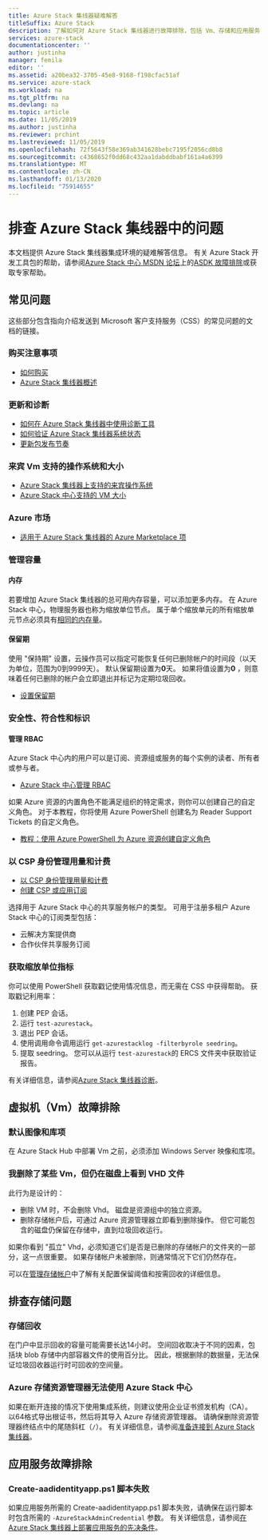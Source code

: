 ```yaml
---
title: Azure Stack 集线器疑难解答
titleSuffix: Azure Stack
description: 了解如何对 Azure Stack 集线器进行故障排除，包括 Vm、存储和应用服务的问题。
services: azure-stack
documentationcenter: ''
author: justinha
manager: femila
editor: ''
ms.assetid: a20bea32-3705-45e8-9168-f198cfac51af
ms.service: azure-stack
ms.workload: na
ms.tgt_pltfrm: na
ms.devlang: na
ms.topic: article
ms.date: 11/05/2019
ms.author: justinha
ms.reviewer: prchint
ms.lastreviewed: 11/05/2019
ms.openlocfilehash: 72f5643f58e369ab341628bebc7195f2056cd8b8
ms.sourcegitcommit: c4368652f0dd68c432aa1dabddbabf161a4a6399
ms.translationtype: MT
ms.contentlocale: zh-CN
ms.lasthandoff: 01/13/2020
ms.locfileid: "75914655"
---
```

# <a name="troubleshoot-issues-in-azure-stack-hub"></a>排查 Azure Stack 集线器中的问题

本文档提供 Azure Stack 集线器集成环境的疑难解答信息。 有关 Azure Stack 开发工具包的帮助，请参阅[Azure Stack 中心 MSDN 论坛](https://social.msdn.microsoft.com/Forums/azure/home?forum=azurestack)上的[ASDK 故障排除](../asdk/asdk-troubleshooting.md)或获取专家帮助。

## <a name="frequently-asked-questions"></a>常见问题

这些部分包含指向介绍发送到 Microsoft 客户支持服务（CSS）的常见问题的文档的链接。

### <a name="purchase-considerations"></a>购买注意事项

* [如何购买](https://azure.microsoft.com/overview/azure-stack/how-to-buy/)
* [Azure Stack 集线器概述](azure-stack-overview.md)

### <a name="updates-and-diagnostics"></a>更新和诊断

* [如何在 Azure Stack 集线器中使用诊断工具](azure-stack-diagnostics.md)
* [如何验证 Azure Stack 集线器系统状态](azure-stack-diagnostic-test.md)
* [更新包发布节奏](azure-stack-servicing-policy.md#update-package-release-cadence)

### <a name="supported-operating-systems-and-sizes-for-guest-vms"></a>来宾 Vm 支持的操作系统和大小

* [Azure Stack 集线器上支持的来宾操作系统](azure-stack-supported-os.md)
* [Azure Stack 中心支持的 VM 大小](../user/azure-stack-vm-sizes.md)

### <a name="azure-marketplace"></a>Azure 市场

* [适用于 Azure Stack 集线器的 Azure Marketplace 项](azure-stack-marketplace-azure-items.md)

### <a name="manage-capacity"></a>管理容量

#### <a name="memory"></a>内存

若要增加 Azure Stack 集线器的总可用内存容量，可以添加更多内存。 在 Azure Stack 中心，物理服务器也称为缩放单位节点。 属于单个缩放单元的所有缩放单元节点必须具有[相同的内存量](azure-stack-manage-storage-physical-memory-capacity.md)。

#### <a name="retention-period"></a>保留期

使用 "保持期" 设置，云操作员可以指定可能恢复任何已删除帐户的时间段（以天为单位，范围为0到9999天）。 默认保留期设置为**0**天。 如果将值设置为**0** ，则意味着任何已删除的帐户会立即退出并标记为定期垃圾回收。

* [设置保留期](azure-stack-manage-storage-accounts.md#set-the-retention-period)

### <a name="security-compliance-and-identity"></a>安全性、符合性和标识  

#### <a name="manage-rbac"></a>管理 RBAC

Azure Stack 中心内的用户可以是订阅、资源组或服务的每个实例的读者、所有者或参与者。

* [Azure Stack 中心管理 RBAC](azure-stack-manage-permissions.md)

如果 Azure 资源的内置角色不能满足组织的特定需求，则你可以创建自己的自定义角色。 对于本教程，你将使用 Azure PowerShell 创建名为 Reader Support Tickets 的自定义角色。

* [教程：使用 Azure PowerShell 为 Azure 资源创建自定义角色](https://docs.microsoft.com/azure/role-based-access-control/tutorial-custom-role-powershell)

### <a name="manage-usage-and-billing-as-a-csp"></a>以 CSP 身份管理用量和计费

* [以 CSP 身份管理用量和计费](azure-stack-add-manage-billing-as-a-csp.md#create-a-csp-or-apss-subscription)
* [创建 CSP 或应用订阅](azure-stack-add-manage-billing-as-a-csp.md#create-a-csp-or-apss-subscription)

选择用于 Azure Stack 中心的共享服务帐户的类型。 可用于注册多租户 Azure Stack 中心的订阅类型包括：

* 云解决方案提供商
* 合作伙伴共享服务订阅

### <a name="get-scale-unit-metrics"></a>获取缩放单位指标

你可以使用 PowerShell 获取戳记使用情况信息，而无需在 CSS 中获得帮助。 获取戳记利用率：

1. 创建 PEP 会话。
2. 运行 `test-azurestack`。
3. 退出 PEP 会话。
4. 使用调用命令调用运行 `get-azurestacklog -filterbyrole seedring`。
5. 提取 seedring。 您可以从运行 `test-azurestack`的 ERCS 文件夹中获取验证报告。

有关详细信息，请参阅[Azure Stack 集线器诊断](azure-stack-configure-on-demand-diagnostic-log-collection.md#use-the-privileged-endpoint-pep-to-collect-diagnostic-logs)。

## <a name="troubleshoot-virtual-machines-vms"></a>虚拟机（Vm）故障排除

### <a name="default-image-and-gallery-item"></a>默认图像和库项

在 Azure Stack Hub 中部署 Vm 之前，必须添加 Windows Server 映像和库项。

### <a name="ive-deleted-some-vms-but-still-see-the-vhd-files-on-disk"></a>我删除了某些 Vm，但仍在磁盘上看到 VHD 文件

此行为是设计的：

* 删除 VM 时，不会删除 Vhd。 磁盘是资源组中的独立资源。
* 删除存储帐户后，可通过 Azure 资源管理器立即看到删除操作。 但它可能包含的磁盘仍保留在存储中，直到垃圾回收运行。

如果你看到 "孤立" Vhd，必须知道它们是否是已删除的存储帐户的文件夹的一部分，这一点很重要。 如果存储帐户未被删除，则通常情况下它们仍然存在。

可以在[管理存储帐户](azure-stack-manage-storage-accounts.md)中了解有关配置保留阈值和按需回收的详细信息。

## <a name="troubleshoot-storage"></a>排查存储问题

### <a name="storage-reclamation"></a>存储回收

在门户中显示回收的容量可能需要长达14小时。 空间回收取决于不同的因素，包括块 blob 存储中内部容器文件的使用百分比。 因此，根据删除的数据量，无法保证垃圾回收器运行时可回收的空间量。

### <a name="azure-storage-explorer-not-working-with-azure-stack-hub"></a>Azure 存储资源管理器无法使用 Azure Stack 中心

如果在断开连接的情况下使用集成系统，则建议使用企业证书颁发机构（CA）。 以64格式导出根证书，然后将其导入 Azure 存储资源管理器。 请确保删除资源管理器终结点中的尾随斜杠（`/`）。 有关详细信息，请参阅[准备连接到 Azure Stack 集线器](https://docs.microsoft.com/azure-stack/user/azure-stack-storage-connect-se#prepare-for-connecting-to-azure-stack)。

## <a name="troubleshooting-app-service"></a>应用服务故障排除

### <a name="create-aadidentityappps1-script-fails"></a>Create-aadidentityapp.ps1 脚本失败

如果应用服务所需的 Create-aadidentityapp.ps1 脚本失败，请确保在运行脚本时包含所需的 `-AzureStackAdminCredential` 参数。 有关详细信息，请参阅[在 Azure Stack 集线器上部署应用服务的先决条件](azure-stack-app-service-before-you-get-started.md#create-an-azure-active-directory-app)。
